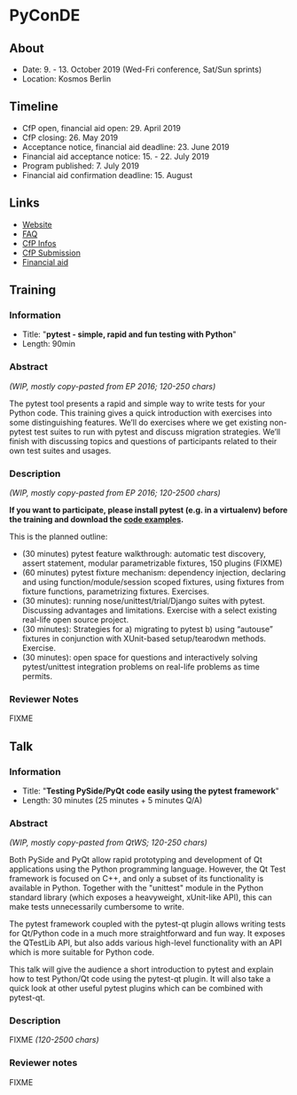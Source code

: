 # PyConDE

## About

- Date: 9. - 13. October 2019 (Wed-Fri conference, Sat/Sun sprints)
- Location: Kosmos Berlin

## Timeline

- CfP open, financial aid open: 29. April 2019
- CfP closing: 26. May 2019
- Acceptance notice, financial aid deadline: 23. June 2019
- Financial aid acceptance notice: 15. - 22. July 2019
- Program published: 7. July 2019
- Financial aid confirmation deadline: 15. August

## Links

- [Website](https://de.pycon.org/)
- [FAQ](https://de.pycon.org/frequently-asked-questions/)
- [CfP Infos](https://de.pycon.org/call-for-proposals/)
- [CfP Submission](https://pretalx.com/pyconde-pydata-berlin-2019/cfp)
- [Financial aid](https://de.pycon.org/financial-aid/)

## Training
### Information

- Title: "**pytest - simple, rapid and fun testing with Python**"
- Length: 90min

### Abstract

*(WIP, mostly copy-pasted from EP 2016; 120-250 chars)*

The pytest tool presents a rapid and simple way to write tests for your Python code. This training gives a quick introduction with exercises into some distinguishing features. We’ll do exercises where we get existing non-pytest test suites to run with pytest and discuss migration strategies. We’ll finish with discussing topics and questions of participants related to their own test suites and usages.

### Description

*(WIP, mostly copy-pasted from EP 2016; 120-2500 chars)*

**If you want to participate, please install pytest (e.g. in a virtualenv) before the training and download the [code examples](FIXME).**

This is the planned outline:

- (30 minutes) pytest feature walkthrough: automatic test discovery, assert statement, modular parametrizable fixtures, 150 plugins (FIXME)
- (60 minutes) pytest fixture mechanism: dependency injection, declaring and using function/module/session scoped fixtures, using fixtures from fixture functions, parametrizing fixtures. Exercises.
- (30 minutes): running nose/unittest/trial/Django suites with pytest. Discussing advantages and limitations. Exercise with a select existing real-life open source project.
- (30 minutes): Strategies for a) migrating to pytest b) using “autouse” fixtures in conjunction with XUnit-based setup/tearodwn methods. Exercise.
- (30 minutes): open space for questions and interactively solving pytest/unittest integration problems on real-life problems as time permits.

### Reviewer Notes

FIXME

## Talk
### Information

- Title: "**Testing PySide/PyQt code easily using the pytest framework**"
- Length: 30 minutes (25 minutes + 5 minutes Q/A)

### Abstract

*(WIP, mostly copy-pasted from QtWS; 120-250 chars)*

Both PySide and PyQt allow rapid prototyping and development of Qt applications
using the Python programming language. However, the Qt Test framework is focused
on C++, and only a subset of its functionality is available in Python.
Together with the "unittest" module in the Python standard library (which exposes
a heavyweight, xUnit-like API), this can make tests unnecessarily cumbersome to
write.

The pytest framework coupled with the pytest-qt plugin allows writing tests for
Qt/Python code in a much more straightforward and fun way. It exposes the
QTestLib API, but also adds various high-level functionality with an API which
is more suitable for Python code.

This talk will give the audience a short introduction to pytest and explain how
to test Python/Qt code using the pytest-qt plugin. It will also take a quick
look at other useful pytest plugins which can be combined with pytest-qt.

### Description

FIXME *(120-2500 chars)*

### Reviewer notes

FIXME
